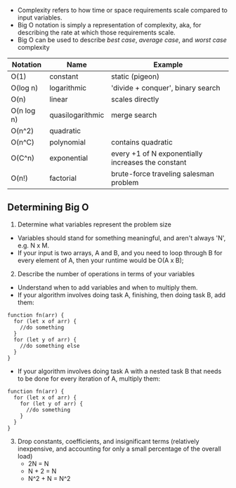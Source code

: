 - Complexity refers to how time or space requirements scale compared to input variables.
- Big O notation is simply a representation of complexity, aka, for describing the rate at which those requirements scale.
- Big O can be used to describe *best case*, *average case*, and *worst case* complexity

Notation| Name | Example |
---|---|---
O(1) | constant | static (pigeon)
O(log n) | logarithmic |'divide + conquer', binary search
O(n) | linear | scales directly
O(n log n) | quasilogarithmic |merge search
O(n^2) | quadratic |
O(n^C) | polynomial | contains quadratic
O(C^n) | exponential | every +1 of N exponentially increases the constant
O(n!) | factorial | brute-force traveling salesman problem

## Determining Big O
1) Determine what variables represent the problem size
  - Variables should stand for something meaningful, and aren't always 'N', e.g. N x M.
  - If your input is two arrays, A and B, and you need to loop through B for every element of A, then your runtime would be O(A x B);
2) Describe the number of operations in terms of your variables
- Understand when to add variables and when to multiply them.
- If your algorithm involves doing task A, finishing, then doing task B, add them:
```
function fn(arr) {
  for (let x of arr) {
    //do something
  }
  for (let y of arr) {
    //do something else
  }
}
```
- If your algorithm involves doing task A with a nested task B that needs to be done for every iteration of A, multiply them:
```
function fn(arr) {
  for (let x of arr) {
    for (let y of arr) {
      //do something
    }
  }
}
```

3) Drop constants, coefficients, and insignificant terms (relatively inexpensive, and accounting for only a small percentage of the overall load)
    - 2N = N
    - N + 2 = N
    - N^2 + N = N^2
